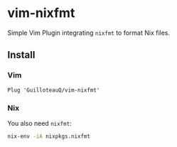 # vim-nixfmt

Simple Vim Plugin integrating `nixfmt` to format Nix files.

## Install

### Vim

```
Plug 'GuilloteauQ/vim-nixfmt'
```


### Nix

You also need `nixfmt`:

```sh
nix-env -iA nixpkgs.nixfmt
```



